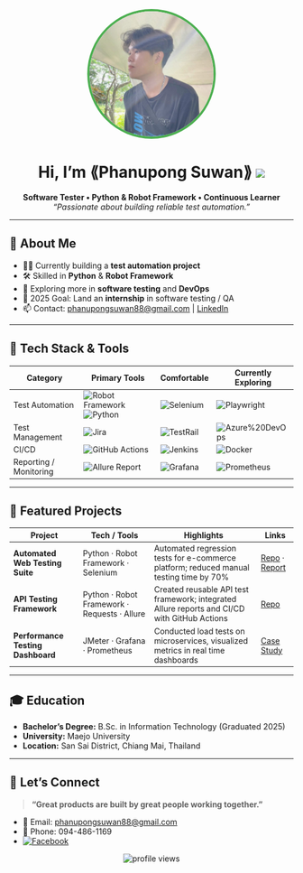 <!-- Banner / Cover -->
<p align="center">
  <img src="picture/king.jpg" width="220" style="border-radius:50%;border:4px solid #4CAF50;" alt="phanupongsuwan"/>
</p>

<h1 align="center">Hi, I’m ⟪Phanupong Suwan⟫ <img height="30" src="https://em-content.zobj.net/thumbs/120/apple/354/waving-hand_1f44b.png" /></h1>

<p align="center">
  <strong>Software Tester • Python & Robot Framework • Continuous Learner</strong><br/>
  <em>“Passionate about building reliable test automation.”</em>
</p>


---

## 🚀 About Me
- 🧑‍💻 Currently building a **test automation project**  
- 🛠 Skilled in **Python** & **Robot Framework**  
- 🌱 Exploring more in **software testing** and **DevOps**  
- 🎯 2025 Goal: Land an **internship** in software testing / QA  
- 📫 Contact: phanupongsuwan88@gmail.com | [LinkedIn](https://www.instagram.com/ssstephenking_/)


---

## 🧰 Tech Stack & Tools
<div align="center">

| Category | Primary Tools | Comfortable | Currently Exploring |
|----------|---------------|-------------|---------------------|
| Test Automation | ![Robot Framework](https://img.shields.io/badge/Robot%20Framework-000000?logo=robotframework&logoColor=white) ![Python](https://img.shields.io/badge/Python-3776AB?logo=python&logoColor=white) | ![Selenium](https://img.shields.io/badge/Selenium-43B02A?logo=selenium&logoColor=white) | ![Playwright](https://img.shields.io/badge/Playwright-2EAD33?logo=playwright&logoColor=white) |
| Test Management | ![Jira](https://img.shields.io/badge/Jira-0052CC?logo=jira&logoColor=white) | ![TestRail](https://img.shields.io/badge/TestRail-00A3E0?logoColor=white) | ![Azure%20DevOps](https://img.shields.io/badge/Azure%20DevOps-0078D7?logo=azuredevops&logoColor=white) |
| CI/CD | ![GitHub Actions](https://img.shields.io/badge/GitHub%20Actions-2088FF?logo=githubactions&logoColor=white) | ![Jenkins](https://img.shields.io/badge/Jenkins-D24939?logo=jenkins&logoColor=white) | ![Docker](https://img.shields.io/badge/Docker-2496ED?logo=docker&logoColor=white) |
| Reporting / Monitoring | ![Allure Report](https://img.shields.io/badge/Allure-FF4C4C?logoColor=white) | ![Grafana](https://img.shields.io/badge/Grafana-F46800?logo=grafana&logoColor=white) | ![Prometheus](https://img.shields.io/badge/Prometheus-E6522C?logo=prometheus&logoColor=white) |

</div>


---

## 📌 Featured Projects
| Project | Tech / Tools | Highlights | Links |
|---------|--------------|------------|-------|
| **Automated Web Testing Suite** | Python · Robot Framework · Selenium | Automated regression tests for e-commerce platform; reduced manual testing time by 70% | [Repo](⟪url⟫) · [Report](⟪url⟫) |
| **API Testing Framework** | Python · Robot Framework · Requests · Allure | Created reusable API test framework; integrated Allure reports and CI/CD with GitHub Actions | [Repo](⟪url⟫) |
| **Performance Testing Dashboard** | JMeter · Grafana · Prometheus | Conducted load tests on microservices, visualized metrics in real time dashboards | [Case Study](⟪url⟫) |


---

## 🎓 Education
- **Bachelor’s Degree:** B.Sc. in Information Technology (Graduated 2025)  
- **University:** Maejo University  
- **Location:** San Sai District, Chiang Mai, Thailand


---

## 🤝 Let’s Connect
> **“Great products are built by great people working together.”**

- 💌 Email: phanupongsuwan88@gmail.com  
- 📱 Phone: 094-486-1169
- [![Facebook](https://img.shields.io/badge/Facebook-1877F2?logo=facebook&logoColor=white)](https://www.facebook.com/phanupong.suwan.77/) 


<p align="center">
  <img src="https://komarev.com/ghpvc/?username=⟪USERNAME⟫&style=flat-square" alt="profile views"/>
</p>
